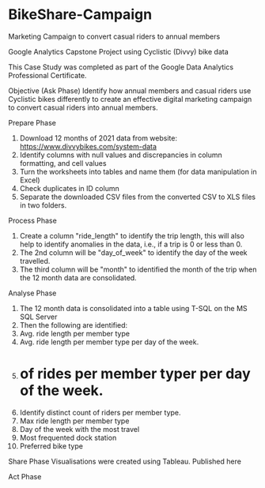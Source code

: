 # BikeShare-Campaign
Marketing Campaign to convert casual riders to annual members

Google Analytics Capstone Project using Cyclistic (Divvy) bike data

This Case Study was completed as part of the Google Data Analytics Professional Certificate.

Objective (Ask Phase)
Identify how annual members and casual riders use Cyclistic bikes differently to create an effective digital marketing campaign to convert casual riders into annual members.

Prepare Phase
1. Download 12 months of 2021 data from website: https://www.divvybikes.com/system-data
2. Identify columns with null values and discrepancies in column formatting, and cell values
3. Turn the worksheets into tables and name them (for data manipulation in Excel)
4. Check duplicates in ID column
5. Separate the downloaded CSV files from the  converted CSV to XLS files in two folders.

Process Phase
1. Create a column "ride_length" to identify the trip length, this will also help to identify anomalies in the data, i.e., if a trip is 0 or less than 0.
2. The 2nd column will be "day_of_week" to identify the day of the week travelled.
3. The third column will be "month" to identified the month of the trip when the 12 month data are consolidated. 

Analyse Phase
1. The 12 month data is consolidated into a table using T-SQL on the MS SQL Server
2. Then the following are identified:
3. Avg. ride length per member type
4. Avg. ride length per member type per day of the week.
5. # of rides per member typer per day of the week.
6. Identify distinct count of riders per member type.
7. Max ride length per member type
8. Day of the week with the most travel 
9. Most frequented dock station
10. Preferred bike type 

Share Phase
Visualisations were created using Tableau. Published here  

Act Phase
